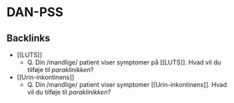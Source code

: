 # DAN-PSS
## Backlinks
* [[LUTS]]
	* Q. Din /mandlige/ patient viser symptomer på [[LUTS]]. Hvad vil du tilføje til *paraklinikken*? 
* [[Urin-inkontinens]]
	* Q. Din /mandlige/ patient viser symptomer [[Urin-inkontinens]]. Hvad vil du tilføje til *paraklinikken*? 

<!-- #anki/deck/Medicine #anki/tag/med/Urology -->

<!-- {BearID:DFFE82FF-179E-47AD-9031-0EB035E7CF2A-53319-00006997C8F26AAC} -->
